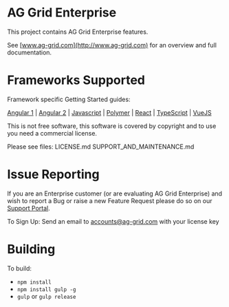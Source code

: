AG Grid Enterprise
==============

This project contains AG Grid Enterprise features.

See [www.ag-grid.com](http://www.ag-grid.com) for an overview and full documentation.

Frameworks Supported
====================
Framework specific Getting Started guides:

[Angular 1](https://www.ag-grid.com/angular-grid/angularjs/) | [Angular 2](https://www.ag-grid.com/angular-grid/getting-started/) | [Javascript](https://www.ag-grid.com/javascript-grid/getting-started/) | [Polymer](https://www.ag-grid.com/javascript-grid/polymer-getting-started/) | [React](https://www.ag-grid.com/react-grid/getting-started/) | [TypeScript](https://www.ag-grid.com/javascript-grid/building-typescript/) | [VueJS](https://www.ag-grid.com/vue-grid/getting-started/)

This is not free software, this software is covered by copyright and to use you need a commercial license.

Please see files:
LICENSE.md
SUPPORT_AND_MAINTENANCE.md

Issue Reporting
==============

If you are an Enterprise customer (or are evaluating AG Grid Enterprise) and wish to report a Bug or raise a new Feature Request please do so on our [Support Portal](https://ag-grid.zendesk.com/).

To Sign Up:
Send an email to accounts@ag-grid.com with your license key

Building
==============

To build:
- `npm install`
- `npm install gulp -g`
- `gulp` or `gulp release`
